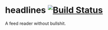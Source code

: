 # headlines [![Build Status](https://travis-ci.org/mvader/headlines.svg)](https://travis-ci.org/mvader/headlines)
A feed reader without bullshit.
